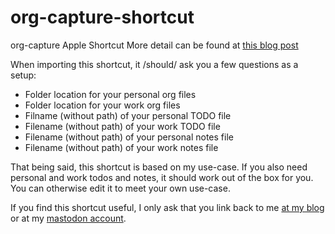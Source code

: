 # org-capture-shortcut
org-capture Apple Shortcut
More detail can be found at [this blog post](https://blog.samhain.io/posts/org-capture-shortcut)

When importing this shortcut, it /should/ ask you a few questions as a setup:
- Folder location for your personal org files
- Folder location for your work org files
- Filname (without path) of your personal TODO file
- Filename (without path) of your work TODO file
- Filename (without path) of your personal notes file
- Filename (without path) of your work notes file

That being said, this shortcut is based on my use-case. If you also need personal and work todos and notes, it should work out of the box for you. You can otherwise edit it to meet your own use-case.

If you find this shortcut useful, I only ask that you link back to me [at my blog](https://blog.samhain.io) or at my [mastodon account](https://emacs.ch/@grim).
